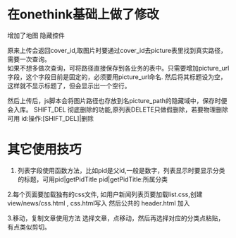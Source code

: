 # 在onethink基础上做了修改  

增加了地图 
隐藏控件 

原来上传会返回cover_id,取图片时要通过cover_id去picture表里找到真实路径，需要一次查询。   
如果不想多做次查询，可将路径直接保存到各业务的表中。只需要增加picture_url字段，这个字段目前是固定的，必须要用picture_url命名.
然后将其标题设为空，这样就不显示标题了，但会显示出一个空行。
  
  
然后上传后，js脚本会将图片路径也存放到名picture_path的隐藏域中，保存时便会入库。
SHIFT_DEL 彻底删除的功能,原列表DELETE只做假删除，若要物理删除可用 id:操作:[SHIFT_DEL]|删除


# 其它使用技巧
1. 列表字段使用函数方法，比如pid是父id,一般是数字，列表显示时要显示分类的标题，可用pid|getPidTitle
pid|getPidTitle:所属分类

2.每个页面要加载独有的css文件,
如用户新闻列表页要加载list.css,创建view/news/css.html ,
css.html写入 <link href="list.css" rel="stylesheet">
然后公共的 header.html 加入 <include file="css"/>

3.移动，复制文章使用方法
选择文章，点移动，然后再选择对应的分类点粘贴，有点类似剪切。



